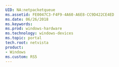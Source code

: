 ```yaml
---
UID: NA:netpacketqueue
ms.assetid: FE0047C3-F4F9-4A60-A6E8-CC9D422CE4ED
ms.date: 06/26/2018
ms.keywords: 
ms.prod: windows-hardware
ms.technology: windows-devices
ms.topic: portal
tech.root: netvista
product:
- Windows
ms.custom: RS5
---
```

